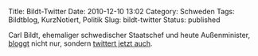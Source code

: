 Title: Bildt-Twitter
Date: 2010-12-10 13:02
Category: Schweden
Tags: Bildtblog, KurzNotiert, Politik
Slug: bildt-twitter
Status: published

Carl Bildt, ehemaliger schwedischer Staatschef und heute Außenminister,
[bloggt](http://www.fiket.de/tag/bildtblog) nicht nur, sondern [twittert
jetzt auch](http://twitter.com/carlbildt).

